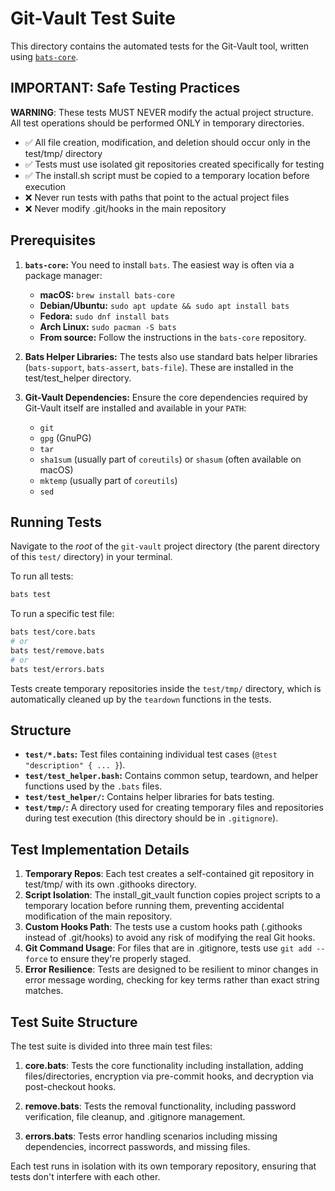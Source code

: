 # Git-Vault Test Suite

This directory contains the automated tests for the Git-Vault tool, written using [`bats-core`](https://github.com/bats-core/bats-core).

## IMPORTANT: Safe Testing Practices

**WARNING**: These tests MUST NEVER modify the actual project structure. All test operations should be performed ONLY in temporary directories.

- ✅ All file creation, modification, and deletion should occur only in the test/tmp/ directory
- ✅ Tests must use isolated git repositories created specifically for testing
- ✅ The install.sh script must be copied to a temporary location before execution
- ❌ Never run tests with paths that point to the actual project files
- ❌ Never modify .git/hooks in the main repository

## Prerequisites

1.  **`bats-core`:** You need to install `bats`. The easiest way is often via a package manager:
    *   **macOS:** `brew install bats-core`
    *   **Debian/Ubuntu:** `sudo apt update && sudo apt install bats`
    *   **Fedora:** `sudo dnf install bats`
    *   **Arch Linux:** `sudo pacman -S bats`
    *   **From source:** Follow the instructions in the `bats-core` repository.

2.  **Bats Helper Libraries:** The tests also use standard bats helper libraries (`bats-support`, `bats-assert`, `bats-file`). These are installed in the test/test_helper directory.

3.  **Git-Vault Dependencies:** Ensure the core dependencies required by Git-Vault itself are installed and available in your `PATH`:
    *   `git`
    *   `gpg` (GnuPG)
    *   `tar`
    *   `sha1sum` (usually part of `coreutils`) or `shasum` (often available on macOS)
    *   `mktemp` (usually part of `coreutils`)
    *   `sed`

## Running Tests

Navigate to the *root* of the `git-vault` project directory (the parent directory of this `test/` directory) in your terminal.

To run all tests:

```bash
bats test
```

To run a specific test file:

```bash
bats test/core.bats
# or
bats test/remove.bats
# or
bats test/errors.bats
```

Tests create temporary repositories inside the `test/tmp/` directory, which is automatically cleaned up by the `teardown` functions in the tests.

## Structure

*   **`test/*.bats`:** Test files containing individual test cases (`@test "description" { ... }`).
*   **`test/test_helper.bash`:** Contains common setup, teardown, and helper functions used by the `.bats` files.
*   **`test/test_helper/`:** Contains helper libraries for bats testing.
*   **`test/tmp/`:** A directory used for creating temporary files and repositories during test execution (this directory should be in `.gitignore`).

## Test Implementation Details

1. **Temporary Repos**: Each test creates a self-contained git repository in test/tmp/ with its own .githooks directory.
2. **Script Isolation**: The install_git_vault function copies project scripts to a temporary location before running them, preventing accidental modification of the main repository.
3. **Custom Hooks Path**: The tests use a custom hooks path (.githooks instead of .git/hooks) to avoid any risk of modifying the real Git hooks.
4. **Git Command Usage**: For files that are in .gitignore, tests use `git add --force` to ensure they're properly staged.
5. **Error Resilience**: Tests are designed to be resilient to minor changes in error message wording, checking for key terms rather than exact string matches.

## Test Suite Structure

The test suite is divided into three main test files:

1. **core.bats**: Tests the core functionality including installation, adding files/directories, encryption via pre-commit hooks, and decryption via post-checkout hooks.

2. **remove.bats**: Tests the removal functionality, including password verification, file cleanup, and .gitignore management.

3. **errors.bats**: Tests error handling scenarios including missing dependencies, incorrect passwords, and missing files.

Each test runs in isolation with its own temporary repository, ensuring that tests don't interfere with each other. 
